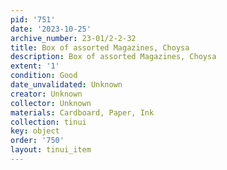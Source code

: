 ```yaml
---
pid: '751'
date: '2023-10-25'
archive_number: 23-01/2-2-32
title: Box of assorted Magazines, Choysa
description: Box of assorted Magazines, Choysa
extent: '1'
condition: Good
date_unvalidated: Unknown
creator: Unknown
collector: Unknown
materials: Cardboard, Paper, Ink
collection: tinui
key: object
order: '750'
layout: tinui_item
---
```

